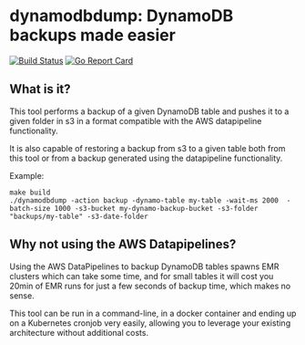 # dynamodbdump: DynamoDB backups made easier

[![Build Status](https://travis-ci.org/VEVO/dynamodbdump.svg?branch=master)](https://travis-ci.org/VEVO/dynamodbdump)
[![Go Report Card](https://goreportcard.com/badge/github.com/VEVO/dynamodbdump)](https://goreportcard.com/report/github.com/VEVO/dynamodbdump)

## What is it?

This tool performs a backup of a given DynamoDB table and pushes it to a given folder in s3
in a format compatible with the AWS datapipeline functionality.

It is also capable of restoring a backup from s3 to a given table both from
this tool or from a backup generated using the datapipeline functionality.

Example:
```
make build
./dynamodbdump -action backup -dynamo-table my-table -wait-ms 2000  -batch-size 1000 -s3-bucket my-dynamo-backup-bucket -s3-folder "backups/my-table" -s3-date-folder
```

## Why not using the AWS Datapipelines?

Using the AWS DataPipelines to backup DynamoDB tables spawns EMR clusters which
can take some time, and for small tables it will cost you 20min of EMR runs for
just a few seconds of backup time, which makes no sense.

This tool can be run in a command-line, in a docker container and ending up on a
Kubernetes cronjob very easily, allowing you to leverage your existing
architecture without additional costs.
